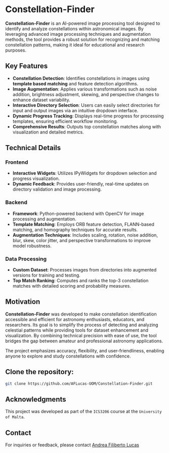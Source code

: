 # Constellation-Finder

**Constellation-Finder** is an AI-powered image processing tool designed to identify and analyze constellations within astronomical images. By leveraging advanced image processing techniques and augmentation methods, the tool provides a robust solution for recognizing and matching constellation patterns, making it ideal for educational and research purposes.

## Key Features

- **Constellation Detection**: Identifies constellations in images using **template based matching** and feature detection algorithms.  
- **Image Augmentation**: Applies various transformations such as noise addition, brightness adjustment, skewing, and perspective changes to enhance dataset variability.  
- **Interactive Directory Selection**: Users can easily select directories for input and output images via an intuitive dropdown interface.  
- **Dynamic Progress Tracking**: Displays real-time progress for processing templates, ensuring efficient workflow monitoring.  
- **Comprehensive Results**: Outputs top constellation matches along with visualization and detailed metrics.  

## Technical Details

### Frontend  

- **Interactive Widgets**: Utilizes IPyWidgets for dropdown selection and progress visualization.  
- **Dynamic Feedback**: Provides user-friendly, real-time updates on directory validation and image processing.  

### Backend  

- **Framework**: Python-powered backend with OpenCV for image processing and augmentation.  
- **Template Matching**: Employs ORB feature detection, FLANN-based matching, and homography techniques for accurate results.  
- **Augmentation Techniques**: Includes scaling, rotation, noise addition, blur, skew, color jitter, and perspective transformations to improve model robustness.  

### Data Processing  

- **Custom Dataset**: Processes images from directories into augmented versions for training and testing.  
- **Top Match Ranking**: Computes and ranks the top-3 constellation matches with detailed scoring and probability measures.

## Motivation

**Constellation-Finder** was developed to make constellation identification accessible and efficient for astronomy enthusiasts, educators, and researchers. Its goal is to simplify the process of detecting and analyzing celestial patterns while providing tools for dataset enhancement and visualization. By combining technical precision with ease of use, the tool bridges the gap between amateur and professional astronomy applications.

The project emphasizes accuracy, flexibility, and user-friendliness, enabling anyone to explore and study constellations with confidence.

## Clone the repository:
  ```bash
  git clone https://github.com/AFLucas-UOM/Constellation-Finder.git
  ```

## Acknowledgments

This project was developed as part of the `ICS3206` course at the `University of Malta`.

## Contact

For inquiries or feedback, please contact [Andrea Filiberto Lucas](mailto:andrealucasmalta@gmail.com)